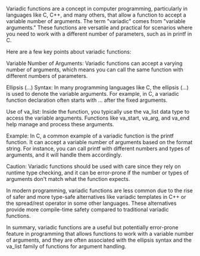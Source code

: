 Variadic functions are a concept in computer programming, particularly in languages like C, C++, and many others, that allow a function to accept a variable number of arguments. The term "variadic" comes from "variable arguments." These functions are versatile and practical for scenarios where you need to work with a different number of parameters, such as in printf in C.

Here are a few key points about variadic functions:

Variable Number of Arguments: Variadic functions can accept a varying number of arguments, which means you can call the same function with different numbers of parameters.

Ellipsis (...) Syntax: In many programming languages like C, the ellipsis (...) is used to denote the variable arguments. For example, in C, a variadic function declaration often starts with ... after the fixed arguments.

Use of va_list: Inside the function, you typically use the va_list data type to access the variable arguments. Functions like va_start, va_arg, and va_end help manage and process these arguments.

Example: In C, a common example of a variadic function is the printf function. It can accept a variable number of arguments based on the format string. For instance, you can call printf with different numbers and types of arguments, and it will handle them accordingly.

Caution: Variadic functions should be used with care since they rely on runtime type checking, and it can be error-prone if the number or types of arguments don't match what the function expects.

In modern programming, variadic functions are less common due to the rise of safer and more type-safe alternatives like variadic templates in C++ or the spread/rest operator in some other languages. These alternatives provide more compile-time safety compared to traditional variadic functions.

In summary, variadic functions are a useful but potentially error-prone feature in programming that allows functions to work with a variable number of arguments, and they are often associated with the ellipsis syntax and the va_list family of functions for argument handling.





